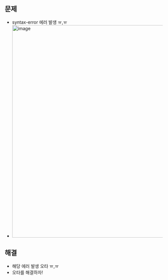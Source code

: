 ## 문제
- syntax-error 에러 발생 ㅠ,ㅠ
- <img width="675" alt="image" src="https://user-images.githubusercontent.com/61215550/213159289-9e57d6ea-ab9a-420a-b065-5ee77de411bb.png">

## 해결
- 해당 에러 발생 오타 ㅠ,ㅠ 
- 오타를 해결하자!
